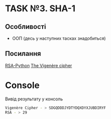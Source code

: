 # TASK №3. SHA-1

## Особливості
- ООП (десь у наступних тасках знадобиться)

## Посилання

<a href="https://github.com/awnonbhowmik/RSA-Python" _target>RSA-Python</a> 
<a href="https://justcryptography.com/vigenere-cipher-python-implementation/" _target>The Vigenère cipher</a>


# Console
Вивід результату у консоль
~~~ bash
Vigenère Cipher - > SDGQDDDJYDTYDQXDYXJUBDIRYF
RSA - > 29
~~~
